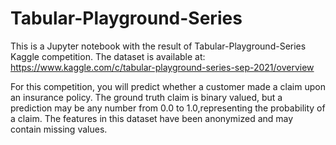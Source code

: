 # Tabular-Playground-Series
This is a Jupyter notebook with the result of Tabular-Playground-Series Kaggle competition. The dataset is available at: https://www.kaggle.com/c/tabular-playground-series-sep-2021/overview  


For this competition, you will predict whether a customer made a claim upon an insurance policy. The ground truth claim is binary valued, but a prediction may be any number from 0.0 to 1.0,representing the probability of a claim. The features in this dataset have been anonymized and may contain missing values.
